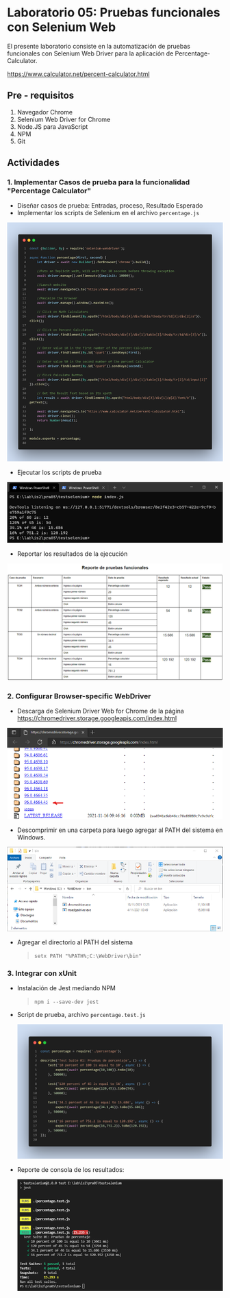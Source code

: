 # Laboratorio 05: Pruebas funcionales con Selenium Web

El presente laboratorio consiste en la automatización de pruebas funcionales con Selenium Web Driver para la aplicación de Percentage-Calculator.

<https://www.calculator.net/percent-calculator.html>

## Pre - requisitos

1. Navegador Chrome
2. Selenium Web Driver for Chrome
3. Node.JS para JavaScript
4. NPM
5. Git

## Actividades

### 1. Implementar Casos de prueba para la funcionalidad "Percentage Calculator"

* Diseñar casos de prueba: Entradas, proceso, Resultado Esperado
* Implementar los scripts de Selenium en el archivo `percentage.js`

![Script de pruebas](docs/03_script.png)

* Ejecutar los scripts de prueba

![Ejecución de script](docs/02_reporte_consola.png)

* Reportar los resultados de la ejecución

![Reporte de resultados](docs/01_reporte_pruebas_funcionales.png)


### 2. Configurar Browser-specific WebDriver 

* Descarga de Selenium Driver Web for Chrome de la página <https://chromedriver.storage.googleapis.com/index.html>

![Descarga Selenium Web Driver for Chrome](docs/04_descarga_driver.png)

* Descomprimir en una carpeta para luego agregar al PATH del sistema en Windows.

![Carpeta WebDriver](docs/05_carpetawebdriver.png)

* Agregar el directorio al PATH del sistema

    > `setx PATH "%PATH%;C:\WebDriver\bin"`

### 3. Integrar con xUnit

* Instalación de Jest mediando NPM
    > `npm i --save-dev jest`

* Script de prueba, archivo `percentage.test.js`

    ![Código con Jest](docs/06_code_jest.png)

* Reporte de consola de los resultados:

    ![Reporte Jest](docs/07_results_jest.png)
